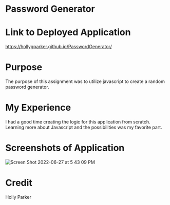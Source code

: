 # Password Generator

# Link to Deployed Application
https://hollygparker.github.io/PasswordGenerator/

# Purpose 
The purpose of this assignment was to utilize javascript to create a random password generator.

# My Experience
I had a good time creating the logic for this application from scratch. Learning more about Javascript and the possibilities was my favorite part.

# Screenshots of Application
![Screen Shot 2022-06-27 at 5 43 09 PM](https://user-images.githubusercontent.com/67671637/176048563-7c64738f-066a-484f-ae75-0b078baec5b9.png)



# Credit 
Holly Parker
